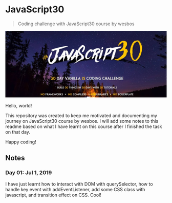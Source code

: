 # JavaScript30
> Coding challenge with JavaScript30 course by wesbos

![JS30](img/js30.jpg)

Hello, world!

This repository was created to keep me motivated and documenting my journey on JavaScript30 course by wesbos. I will add some notes to this readme based on what I have learnt on this course after I finished the task on that day.

Happy coding!

## Notes
### Day 01: Jul 1, 2019
I have just learnt how to interact with DOM with querySelector, how to handle key event with addEventListener, add some CSS class with javascript, and transition effect on CSS. Cool!
